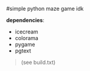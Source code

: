 #simple python maze game idk   

**dependencies**:
- icecream
- colorama
- pygame
- pgtext

> (see build.txt)
